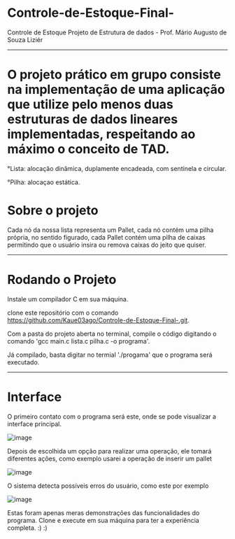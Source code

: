 # Controle-de-Estoque-Final-

Controle de Estoque
Projeto de Estrutura de dados - Prof. Mário Augusto de Souza Liziér

---------------------------------------------------------------------------------------------------------------

# O projeto prático em grupo consiste na implementação de uma aplicação que utilize pelo menos duas estruturas de dados lineares implementadas, respeitando ao máximo o conceito de TAD.

°Lista: alocação dinâmica, duplamente encadeada, com sentinela e circular.

°Pilha: alocaçao estática.


# Sobre o projeto

Cada nó da nossa lista representa um Pallet, cada nó contém uma pilha própria, no sentido figurado, cada Pallet contém uma pilha de caixas permitindo que o usuário insira ou remova caixas do jeito que quiser.

------------------------------------------------------------------------------------------------------------

# Rodando o Projeto
Instale um compilador C em sua máquina.

clone este repositório com o comando https://github.com/Kaue03ago/Controle-de-Estoque-Final-.git.

Com a pasta do projeto aberta no terminal, compile o código digitando o comando 'gcc main.c lista.c pilha.c -o programa'.

Já compilado, basta digitar no termial './progama' que o programa será executado.

-------------------------------------------------------------------------------------------------------------

# Interface 

O primeiro contato com o programa será este, onde se pode visualizar a interface principal.

![image](https://github.com/Kaue03ago/Controle-de-Estoque-Final-/assets/130177733/9a11c6b7-1421-4f64-8210-6bac4e9667a7)



Depois de escolhida um opção para realizar uma operação, ele tomará diferentes ações, como exemplo usarei a operação de inserir um pallet 

![image](https://github.com/Kaue03ago/Controle-de-Estoque-Final-/assets/130177733/d50ec153-9113-42de-b481-ce26526a9e79)


O sistema detecta possíveis erros do usuário, como este por exemplo 


![image](https://github.com/Kaue03ago/Controle-de-Estoque-Final-/assets/130177733/33360e35-8500-4fa4-ad02-e08de496b6af)


Estas foram apenas meras demonstrações das funcionalidades do programa. Clone e execute em sua máquina para ter a experiência completa. :) :)
